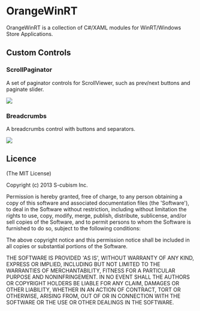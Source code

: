 OrangeWinRT
===========

OrangeWinRT is a collection of C#/XAML modules for WinRT/Windows Store Applications.

## Custom Controls

### ScrollPaginator

A set of paginator controls for ScrollViewer, such as prev/next buttons and paginate slider.

![](https://raw.github.com/scubism/OrangeWinRT/master/docs/images/ScrollPaginatorExample1.png)

### Breadcrumbs

A breadcrumbs control with buttons and separators.

![](https://raw.github.com/scubism/OrangeWinRT/master/docs/images/BreadcrumbsExample1.png)

## Licence

(The MIT License)

Copyright (c) 2013 S-cubism Inc.

Permission is hereby granted, free of charge, to any person obtaining a copy of this software and associated documentation files (the 'Software'), to deal in the Software without restriction, including without limitation the rights to use, copy, modify, merge, publish, distribute, sublicense, and/or sell copies of the Software, and to permit persons to whom the Software is furnished to do so, subject to the following conditions:

The above copyright notice and this permission notice shall be included in all copies or substantial portions of the Software.

THE SOFTWARE IS PROVIDED 'AS IS', WITHOUT WARRANTY OF ANY KIND, EXPRESS OR IMPLIED, INCLUDING BUT NOT LIMITED TO THE WARRANTIES OF MERCHANTABILITY, FITNESS FOR A PARTICULAR PURPOSE AND NONINFRINGEMENT. IN NO EVENT SHALL THE AUTHORS OR COPYRIGHT HOLDERS BE LIABLE FOR ANY CLAIM, DAMAGES OR OTHER LIABILITY, WHETHER IN AN ACTION OF CONTRACT, TORT OR OTHERWISE, ARISING FROM, OUT OF OR IN CONNECTION WITH THE SOFTWARE OR THE USE OR OTHER DEALINGS IN THE SOFTWARE.
